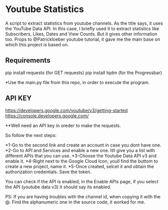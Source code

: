 # Youtube Statistics

A script to extract statistics from youtube channels. As the title says, it uses the YouTube Data API. 
In this case, I briefly used it to extract statistics like Subscribers, Likes, Dates and View Counts. But it gives other information too.
Props to @Patrickloeber youtube tutorial, it gave me the main base on which this project is based on. 

## Requirements

pip install requests (for GET requests)
pip install tqdm (for the Progressbar)

*Use the main.py file from this repo, in order to execute the program. 

## API KEY
https://developers.google.com/youtube/v3/getting-started
https://console.developers.google.com/

**Well need an API key in oreder to make the requests. 

So follow the next steps:

*1-Go to the second link and create an account in case you dont have one. 
*2-Go to API and Services and enable a new one. Itll give you a list with different APIs that you can use.
*3-Choose the Youtube Data API v3 and enable it.
*4-Right next to the Google Cloud Icon, youll find the buttom to create a new project, name it.
*5-Once created, selcet it and obtain the authorization credentials. Save the token. 

You can check if the API is enabled, in the  Enable APIs page, if you select the API (youtube data v3) it should say its enabled.  

PS: If you are having troubles with the channel id, when copying it with the @. Find the alphanumeric one in the source code, it worked for me.







